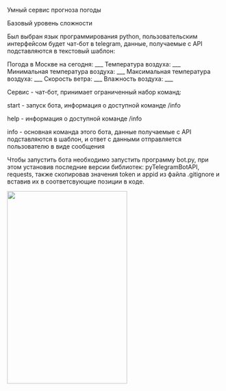 Умный сервис прогноза погоды

Базовый уровень сложности

Был выбран язык программирования python, пользовательским интерфейсом будет чат-бот в telegram, данные, получаемые с
API подставляются в текстовый шаблон: 

Погода в Москве на сегодня: ___
Температура воздуха: ___
Минимальная температура воздуха: ___
Максимальная температура воздуха: ___
Скорость ветра: ___
Влажность воздуха: ___


Сервис - чат-бот, принимает ограниченный набор команд:

start - запуск бота, информация о доступной команде /info

help - информация о доступной команде /info

info - основная команда этого бота, данные получаемые с API подставляются в шаблон,
и ответ с данными отправляется пользователю в виде сообщения

Чтобы запустить бота необходимо запустить программу bot.py, при этом установив последние версии библиотек:
pyTelegramBotAPI, requests, также скопировав значения token и appid из файла .gitignore и вставив их в соответсвующие позиции в коде.



<img src="https://j.gifs.com/P7DOB4.gif" width="280" height="450" />
